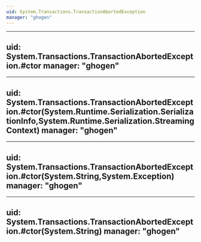 ```yaml
---
uid: System.Transactions.TransactionAbortedException
manager: "ghogen"
---
```


---
uid: System.Transactions.TransactionAbortedException.#ctor
manager: "ghogen"
---

---
uid: System.Transactions.TransactionAbortedException.#ctor(System.Runtime.Serialization.SerializationInfo,System.Runtime.Serialization.StreamingContext)
manager: "ghogen"
---

---
uid: System.Transactions.TransactionAbortedException.#ctor(System.String,System.Exception)
manager: "ghogen"
---

---
uid: System.Transactions.TransactionAbortedException.#ctor(System.String)
manager: "ghogen"
---
